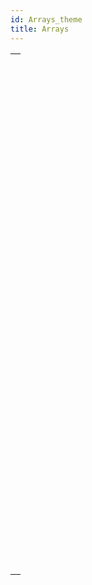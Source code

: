 ```yaml
---
id: Arrays_theme
title: Arrays
---
```



||
|---|
|[<!-- INCLUDE #_command_.APPEND TO ARRAY.Syntax -->](../../commands-legacy/append-to-array.md)<br/>|
|[<!-- INCLUDE #_command_.ARRAY BLOB.Syntax -->](../../commands-legacy/array-blob.md)<br/>|
|[<!-- INCLUDE #_command_.ARRAY BOOLEAN.Syntax -->](../../commands-legacy/array-boolean.md)<br/>|
|[<!-- INCLUDE #_command_.ARRAY DATE.Syntax -->](../../commands-legacy/array-date.md)<br/>|
|[<!-- INCLUDE #_command_.ARRAY INTEGER.Syntax -->](../../commands-legacy/array-integer.md)<br/>|
|[<!-- INCLUDE #_command_.ARRAY LONGINT.Syntax -->](../../commands-legacy/array-longint.md)<br/>|
|[<!-- INCLUDE #_command_.ARRAY OBJECT.Syntax -->](../../commands-legacy/array-object.md)<br/>|
|[<!-- INCLUDE #_command_.ARRAY PICTURE.Syntax -->](../../commands-legacy/array-picture.md)<br/>|
|[<!-- INCLUDE #_command_.ARRAY POINTER.Syntax -->](../../commands-legacy/array-pointer.md)<br/>|
|[<!-- INCLUDE #_command_.ARRAY REAL.Syntax -->](../../commands-legacy/array-real.md)<br/>|
|[<!-- INCLUDE #_command_.ARRAY TEXT.Syntax -->](../../commands-legacy/array-text.md)<br/>|
|[<!-- INCLUDE #_command_.ARRAY TIME.Syntax -->](../../commands-legacy/array-time.md)<br/>|
|[<!-- INCLUDE #_command_.ARRAY TO LIST.Syntax -->](../../commands-legacy/array-to-list.md)<br/>|
|[<!-- INCLUDE #_command_.ARRAY TO SELECTION.Syntax -->](../../commands-legacy/array-to-selection.md)<br/>|
|[<!-- INCLUDE #_command_.BOOLEAN ARRAY FROM SET.Syntax -->](../../commands-legacy/boolean-array-from-set.md)<br/>|
|[<!-- INCLUDE #_command_.COPY ARRAY.Syntax -->](../../commands-legacy/copy-array.md)<br/>|
|[<!-- INCLUDE #_command_.Count in array.Syntax -->](../../commands-legacy/count-in-array.md)<br/>|
|[<!-- INCLUDE #_command_.DELETE FROM ARRAY.Syntax -->](../../commands-legacy/delete-from-array.md)<br/>|
|[<!-- INCLUDE #_command_.DISTINCT ATTRIBUTE PATHS.Syntax -->](../../commands-legacy/distinct-attribute-paths.md)<br/>|
|[<!-- INCLUDE #_command_.DISTINCT ATTRIBUTE VALUES.Syntax -->](../../commands-legacy/distinct-attribute-values.md)<br/>|
|[<!-- INCLUDE #_command_.DISTINCT VALUES.Syntax -->](../../commands-legacy/distinct-values.md)<br/>|
|[<!-- INCLUDE #_command_.Find in array.Syntax -->](../../commands-legacy/find-in-array.md)<br/>|
|[<!-- INCLUDE #_command_.Find in sorted array.Syntax -->](../../commands-legacy/find-in-sorted-array.md)<br/>|
|[<!-- INCLUDE #_command_.INSERT IN ARRAY.Syntax -->](../../commands-legacy/insert-in-array.md)<br/>|
|[<!-- INCLUDE #_command_.LIST TO ARRAY.Syntax -->](../../commands-legacy/list-to-array.md)<br/>|
|[<!-- INCLUDE #_command_.LONGINT ARRAY FROM SELECTION.Syntax -->](../../commands-legacy/longint-array-from-selection.md)<br/>|
|[<!-- INCLUDE #_command_.MULTI SORT ARRAY.Syntax -->](../../commands-legacy/multi-sort-array.md)<br/>|
|[<!-- INCLUDE #_command_.SELECTION RANGE TO ARRAY.Syntax -->](../../commands-legacy/selection-range-to-array.md)<br/>|
|[<!-- INCLUDE #_command_.SELECTION TO ARRAY.Syntax -->](../../commands-legacy/selection-to-array.md)<br/>|
|[<!-- INCLUDE #_command_.Size of array.Syntax -->](../../commands-legacy/size-of-array.md)<br/>|
|[<!-- INCLUDE #_command_.SORT ARRAY.Syntax -->](../../commands-legacy/sort-array.md)<br/>|
|[<!-- INCLUDE #_command_.TEXT TO ARRAY.Syntax -->](../../commands-legacy/text-to-array.md)<br/>|
